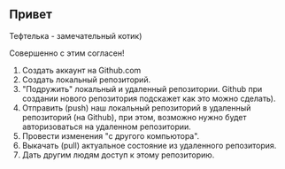 ## Привет

Тефтелька - замечательный котик)

Совершенно с этим согласен!

1. Создать аккаунт на Github.com
2. Создать локальный репозиторий.
3. "Подружить" локальный и удаленный репозитории. Github при создании нового репозитория подскажет как это можно сделать).
4. Отправить (push) наш локальный репозиторий в удаленный репозиторий (на Github), при этом, возможно нужно будет авторизоваться на удаленном репозитории.
5. Провести изменения "с другого компьютора".
6. Выкачать (pull) актуальное состояние из удаленного репозитория.
7. Дать другим людям доступ к этому репозиторию.
